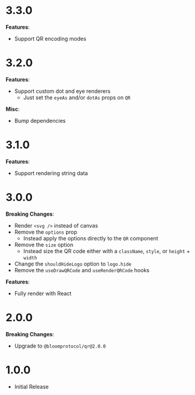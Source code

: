 # 3.3.0

**Features**:

- Support QR encoding modes
# 3.2.0

**Features**:

- Support custom dot and eye renderers
  - Just set the `eyeAs` and/or `dotAs` props on `QR`

**Misc**:

- Bump dependencies

# 3.1.0

**Features**:

- Support rendering string data

# 3.0.0

**Breaking Changes**:

- Render `<svg />` instead of canvas
- Remove the `options` prop
  - Instead apply the options directly to the `QR` component
- Remove the `size` option
  - Instead size the QR code either with a `className`, `style`, or `height` + `width`
- Change the `shouldHideLogo` option to `logo.hide`
- Remove the `useDrawQRCode` and `useRenderQRCode` hooks

**Features**:

- Fully render with React

# 2.0.0

**Breaking Changes**:

- Upgrade to `@bloomprotocol/qr@2.0.0`

# 1.0.0

- Initial Release
